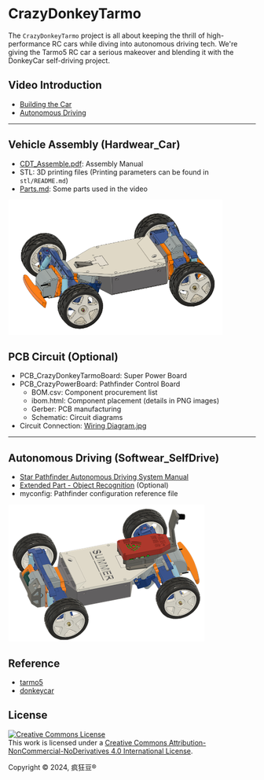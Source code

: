 # CrazyDonkeyTarmo

The `CrazyDonkeyTarmo` project is all about keeping the thrill of high-performance RC cars while diving into autonomous driving tech.
We're giving the Tarmo5 RC car a serious makeover and blending it with the DonkeyCar self-driving project.

## Video Introduction
* [Building the Car](https://www.bilibili.com/video/BV1qM4m1U7vm)
* [Autonomous Driving](https://www.bilibili.com/video/BV124HyeUER8)

---
## Vehicle Assembly (Hardwear_Car)
* [CDT_Assemble.pdf](./Hardwear_Car/CDT_Assemble.pdf): Assembly Manual
* STL: 3D printing files (Printing parameters can be found in `stl/README.md`)
* [Parts.md](./Hardwear_Car/Parts.md): Some parts used in the video

![main_car](res/main_car.png)

## PCB Circuit (Optional)
* PCB_CrazyDonkeyTarmoBoard: Super Power Board
* PCB_CrazyPowerBoard: Pathfinder Control Board
    * BOM.csv: Component procurement list
    * ibom.html: Component placement (details in PNG images)
    * Gerber: PCB manufacturing
    * Schematic: Circuit diagrams
* Circuit Connection: [Wiring Diagram.jpg](./Hardwear_Car/wiring_diagram.jpg)

---
## Autonomous Driving (Softwear_SelfDrive)
* [Star Pathfinder Autonomous Driving System Manual](./Softwear_SelfDrive/README.md)
* [Extended Part - Object Recognition](./Softwear_SelfDrive/crazydonekytarmo_od.md) (Optional)
* myconfig: Pathfinder configuration reference file

![self_drive](res/self_drive.png)

## Reference
* [tarmo5](https://www.reddit.com/r/EngineeringNS/comments/zvellk/tarmo5/)
* [donkeycar](https://www.donkeycar.com/)

## License

<a rel="license" href="http://creativecommons.org/licenses/by-nc-nd/4.0/"><img alt="Creative Commons License" style="border-width:0" src="https://i.creativecommons.org/l/by-nc-nd/4.0/88x31.png" /></a><br />This work is licensed under a <a rel="license" href="http://creativecommons.org/licenses/by-nc-nd/4.0/">Creative Commons Attribution-NonCommercial-NoDerivatives 4.0 International License</a>.

Copyright © 2024, 疯狂豆®
